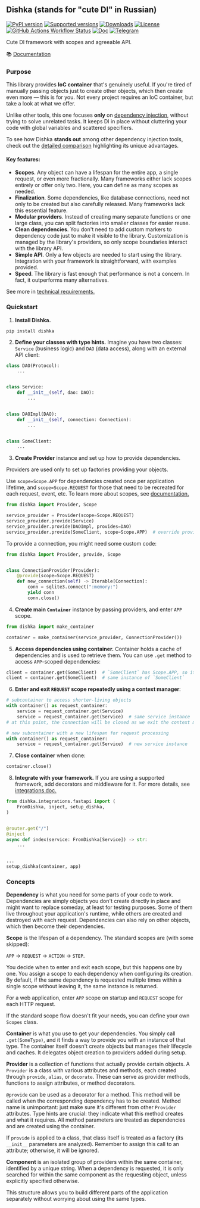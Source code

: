 ## Dishka (stands for "cute DI" in Russian)

[![PyPI version](https://badge.fury.io/py/dishka.svg)](https://pypi.python.org/pypi/dishka)
[![Supported versions](https://img.shields.io/pypi/pyversions/dishka.svg)](https://pypi.python.org/pypi/dishka)
[![Downloads](https://img.shields.io/pypi/dm/dishka.svg)](https://pypistats.org/packages/dishka)
[![License](https://img.shields.io/github/license/reagento/dishka)](https://github.com/reagento/dishka/blob/master/LICENSE)
[![GitHub Actions Workflow Status](https://img.shields.io/github/actions/workflow/status/reagento/dishka/setup.yml)](https://github.com/reagento/dishka/actions)
[![Doc](https://readthedocs.org/projects/dishka/badge/?version=latest&style=flat)](https://dishka.readthedocs.io)
[![Telegram](https://img.shields.io/badge/💬-Telegram-blue)](https://t.me/reagento_ru)

Cute DI framework with scopes and agreeable API.

📚 [Documentation](https://dishka.readthedocs.io)

### Purpose

This library provides **IoC container** that's genuinely useful.
If you're tired of manually passing objects just to create other objects, which then create even more — this is for
you.
Not every project requires an IoC container, but take a look at what we offer.

Unlike other tools, this one focuses **only**
on [dependency injection](https://dishka.readthedocs.io/en/latest/di_intro.html), without trying to solve unrelated
tasks.
It keeps DI in place without cluttering your code with global variables and scattered specifiers.

To see how Dishka **stands out** among other dependency injection tools, check out
the [detailed comparison](https://dishka.readthedocs.io/en/latest/alternatives.html) highlighting its unique
advantages.

#### Key features:

* **Scopes**. Any object can have a lifespan for the entire app, a single request, or even more fractionally. Many
  frameworks either lack scopes entirely or offer only two. Here, you can define as many scopes as needed.
* **Finalization**. Some dependencies, like database connections, need not only to be created but also carefully
  released. Many frameworks lack this essential feature.
* **Modular providers**. Instead of creating many separate functions or one large class, you can split factories
  into smaller classes for easier reuse.
* **Clean dependencies**. You don't need to add custom markers to dependency code just to make it visible to the
  library. Customization is managed by the library's providers, so only scope boundaries interact with the library API.
* **Simple API**. Only a few objects are needed to start using the library. Integration with your framework is
  straightforward, with examples provided.
* **Speed**. The library is fast enough that performance is not a concern. In fact, it outperforms many
  alternatives.

See more in [technical requirements.](https://dishka.readthedocs.io/en/latest/requirements/technical.html)

### Quickstart

1. **Install Dishka.**

```shell
pip install dishka
```

2. **Define your classes with type hints.** Imagine you have two classes: `Service` (business logic) and
   `DAO` (data access), along with an external API client:

```python
class DAO(Protocol):
    ...


class Service:
    def __init__(self, dao: DAO):
        ...


class DAOImpl(DAO):
    def __init__(self, connection: Connection):
        ...


class SomeClient:
    ...
```

3. **Create Provider** instance and set up how to provide dependencies.

Providers are used only to set up factories providing your objects.

Use `scope=Scope.APP` for dependencies created once per application lifetime,
and `scope=Scope.REQUEST` for those that need to be recreated for each request, event, etc.
To learn more about scopes, see [documentation.](https://dishka.readthedocs.io/en/latest/advanced/scopes.html)

```python
from dishka import Provider, Scope

service_provider = Provider(scope=Scope.REQUEST)
service_provider.provide(Service)
service_provider.provide(DAOImpl, provides=DAO)
service_provider.provide(SomeClient, scope=Scope.APP)  # override provider scope
```

To provide a connection, you might need some custom code:

```python
from dishka import Provider, provide, Scope


class ConnectionProvider(Provider):
    @provide(scope=Scope.REQUEST)
    def new_connection(self) -> Iterable[Connection]:
        conn = sqlite3.connect(":memory:")
        yield conn
        conn.close()
```

4. **Create main `Container`** instance by passing providers, and enter `APP` scope.

```python
from dishka import make_container

container = make_container(service_provider, ConnectionProvider())
```

5. **Access dependencies using container.** Container holds a cache of dependencies and is used to retrieve them.
   You can use `.get` method to access `APP`-scoped dependencies:

```python
client = container.get(SomeClient)  # `SomeClient` has Scope.APP, so it is accessible here
client = container.get(SomeClient)  # same instance of `SomeClient`
```

6. **Enter and exit `REQUEST` scope repeatedly using a context manager**:

```python
# subcontainer to access shorter-living objects
with container() as request_container:
    service = request_container.get(Service)
    service = request_container.get(Service)  # same service instance
# at this point, the connection will be closed as we exit the context manager

# new subcontainer with a new lifespan for request processing
with container() as request_container:
    service = request_container.get(Service)  # new service instance
```

7. **Close container** when done:

```python
container.close()
```

8. **Integrate with your framework.** If you are using a supported framework, add decorators and middleware for it.
   For more details, see [integrations doc.](https://dishka.readthedocs.io/en/latest/integrations/index.html)

```python
from dishka.integrations.fastapi import (
    FromDishka, inject, setup_dishka,
)


@router.get("/")
@inject
async def index(service: FromDishka[Service]) -> str:
    ...


...
setup_dishka(container, app)
```

### Concepts

**Dependency** is what you need for some parts of your code to work.
Dependencies are simply objects you don't create directly in place and might want to replace someday, at least for
testing purposes.
Some of them live throughout your application's runtime, while others are created and destroyed with each request.
Dependencies can also rely on other objects, which then become their dependencies.

**Scope** is the lifespan of a dependency. The standard scopes are (with some skipped):

`APP` -> `REQUEST` -> `ACTION` -> `STEP`.

You decide when to enter and exit each scope, but this happens one by one.
You assign a scope to each dependency when configuring its creation.
By default, if the same dependency is requested multiple times within a single scope without leaving it, the same
instance is returned.

For a web application, enter `APP` scope on startup and `REQUEST` scope for each HTTP request.

If the standard scope flow doesn't fit your needs, you can define your own `Scopes` class.

**Container** is what you use to get your dependencies.
You simply call `.get(SomeType)`, and it finds a way to provide you with an instance of that type.
The container itself doesn't create objects but manages their lifecycle and caches.
It delegates object creation to providers added during setup.

**Provider** is a collection of functions that actually provide certain objects.
A `Provider` is a class with various attributes and methods, each created through `provide`, `alias`, or
`decorate`.
These can serve as provider methods, functions to assign attributes, or method decorators.

`@provide` can be used as a decorator for a method.
This method will be called when the corresponding dependency has to be created.
Method name is unimportant: just make sure it's different from other `Provider` attributes.
Type hints are crucial: they indicate what this method creates and what it requires.
All method parameters are treated as dependencies and are created using the container.

If `provide` is applied to a class, that class itself is treated as a factory (its `__init__` parameters are analyzed).
Remember to assign this call to an attribute; otherwise, it will be ignored.

**Component** is an isolated group of providers within the same container, identified by a unique string. When a
dependency is requested, it is only searched for within the same component as the requesting object, unless explicitly
specified otherwise.

This structure allows you to build different parts of the application separately without worrying about using the same
types.
